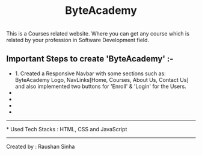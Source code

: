 <h1 align="center">ByteAcademy</h1>
<br>
This is a Courses related website. Where you can get any course which is related by your profession in  Software Development field.
<br>
<h2>Important Steps to create 'ByteAcademy' :-</h2>
<ul>
    <li>1. Created a Responsive Navbar with some sections such as: ByteAcademy Logo, NavLinks[Home, Courses, About Us, Contact Us] and also implemented two buttons for 'Enroll' & 'Login' for the Users.</li>
    <li></li>
    <li></li>
    <li></li>
    <li></li>
</ul>
<hr>
<p>* Used Tech Stacks : HTML, CSS and JavaScript</p>
<hr>
<p>Created by : Raushan Sinha</p>
